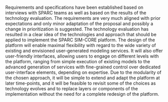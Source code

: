 
Requirements and specifications have been established based on interviews
with SPARC teams as well as based on the results of the technology
evaluation. The requirements are very much aligned with prior
expectations and only minor adaptation of the proposal and possibly a
change in prioritization is suggested. The technology evaluation has
resulted in a clear idea of the technologies and approach that should be
applied to implement the SPARC SIM-CORE platform. The design of the
platform will enable maximal flexibility with regard to the wide variety
of existing and envisioned user-generated modeling services. It will also
offer user-friendly interfaces, allowing users to engage on different
levels with the platform, ranging from simple execution of existing
models to the advanced generation of services with fine-grained control
over dedicated user-interface elements, depending on expertise. Due to
the modularity of the chosen approach, it will be simple to extend and
adapt the platform at later time-points, and it will be feasible to
revisit some of the choices as technology evolves and to replace layers
or components of the implementation without the need for a complete
redesign of the platform.
